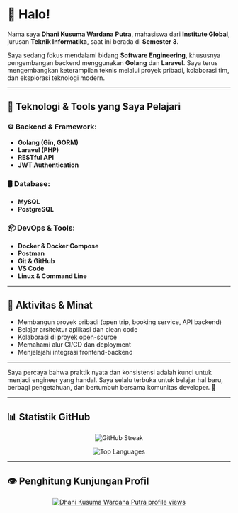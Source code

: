 # 👋 Halo!

Nama saya **Dhani Kusuma Wardana Putra**, mahasiswa dari **Institute Global**, jurusan **Teknik Informatika**, saat ini berada di **Semester 3**.

Saya sedang fokus mendalami bidang **Software Engineering**, khususnya pengembangan backend menggunakan **Golang** dan **Laravel**. Saya terus mengembangkan keterampilan teknis melalui proyek pribadi, kolaborasi tim, dan eksplorasi teknologi modern.

---

## 🔧 Teknologi & Tools yang Saya Pelajari

### ⚙️ Backend & Framework:
- **Golang (Gin, GORM)**
- **Laravel (PHP)**
- **RESTful API**
- **JWT Authentication**

### 🛢️ Database:
- **MySQL**
- **PostgreSQL**

### 📦 DevOps & Tools:
- **Docker & Docker Compose**
- **Postman**
- **Git & GitHub**
- **VS Code**
- **Linux & Command Line**

---

## 🚀 Aktivitas & Minat

- Membangun proyek pribadi (open trip, booking service, API backend)
- Belajar arsitektur aplikasi dan clean code
- Kolaborasi di proyek open-source
- Memahami alur CI/CD dan deployment
- Menjelajahi integrasi frontend-backend

---

Saya percaya bahwa praktik nyata dan konsistensi adalah kunci untuk menjadi engineer yang handal. Saya selalu terbuka untuk belajar hal baru, berbagi pengetahuan, dan bertumbuh bersama komunitas developer. 🙌

---

## 📊 Statistik GitHub

<p align="center">
  <img src="https://streak-stats.demolab.com?user=DhaniKWP&theme=codestackr" alt="GitHub Streak" />
</p>

<p align="center">
  <img src="https://github-readme-stats.vercel.app/api/top-langs/?username=DhaniKWP&layout=compact&bg_color=1b1f23&text_color=ffffff&border_color=ffffff" alt="Top Languages" />
</p>

---

## 👁 Penghitung Kunjungan Profil

<p align="center">
  <a href="https://u8views.com/github/DhaniKWP">
    <img src="https://u8views.com/api/v1/github/profiles/155635384/views/day-week-month-total-count.svg" alt="Dhani Kusuma Wardana Putra profile views"/>
  </a>
</p>
